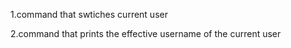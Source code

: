 1.command that swtiches current user

2.command that prints the effective username of the current user 
